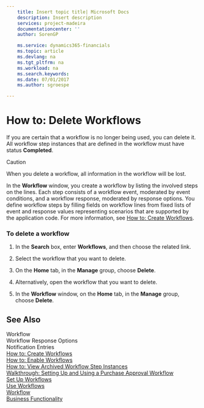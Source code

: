 ```yaml
---
    title: Insert topic title| Microsoft Docs
    description: Insert description
    services: project-madeira
    documentationcenter: ''
    author: SorenGP

    ms.service: dynamics365-financials
    ms.topic: article
    ms.devlang: na
    ms.tgt_pltfrm: na
    ms.workload: na
    ms.search.keywords:
    ms.date: 07/01/2017
    ms.author: sgroespe

---
```

# How to: Delete Workflows
If you are certain that a workflow is no longer being used, you can delete it. All workflow step instances that are defined in the workflow must have status **Completed**.  
  
> [!CAUTION]  
>  When you delete a workflow, all information in the workflow will be lost.  
  
 In the **Workflow** window, you create a workflow by listing the involved steps on the lines. Each step consists of a workflow event, moderated by event conditions, and a workflow response, moderated by response options. You define workflow steps by filling fields on workflow lines from fixed lists of event and response values representing scenarios that are supported by the application code. For more information, see [How to: Create Workflows](../how-to-create-workflows.md).  
  
### To delete a workflow  
  
1.  In the **Search** box, enter **Workflows**, and then choose the related link.  
  
2.  Select the workflow that you want to delete.  
  
3.  On the **Home** tab, in the **Manage** group, choose **Delete**.  
  
4.  Alternatively, open the workflow that you want to delete.  
  
5.  In the **Workflow** window, on the **Home** tab, in the **Manage** group, choose **Delete**.  
  
## See Also  
 Workflow   
 Workflow Response Options   
 Notification Entries   
 [How to: Create Workflows](../how-to-create-workflows.md)   
 [How to: Enable Workflows](../how-to-enable-workflows.md)   
 [How to: View Archived Workflow Step Instances](../how-to-view-archived-workflow-step-instances.md)   
 [Walkthrough: Setting Up and Using a Purchase Approval Workflow](../walkthrough-setting-up-and-using-a-purchase-approval-workflow.md)   
 [Set Up Workflows](../set-up-workflows.md)   
 [Use Workflows](../use-workflows.md)   
 [Workflow](../workflow.md)   
 [Business Functionality](../Business%20Functionality.md)